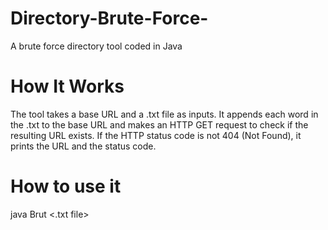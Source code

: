 # Directory-Brute-Force-
A brute force directory tool coded in Java

# How It Works

The tool takes a base URL and a .txt file as inputs. It appends each word in the .txt to the base URL and makes an HTTP GET request to check if the resulting URL exists. If the HTTP status code is not 404 (Not Found), it prints the URL and the status code.

# How to use it 

java Brut <url> <.txt file>

